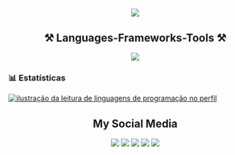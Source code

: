 <h1 align="center">
    <img src="https://readme-typing-svg.herokuapp.com/?font=Righteous&size=35&center=true&vCenter=true&width=500&height=70&duration=3000&lines=Hi+There!+👋;+I'm+Pedro!;" />
</h1>

<h2 align="center">⚒️ Languages-Frameworks-Tools ⚒️</h2>

  <div align="center">
    <img src="https://skillicons.dev/icons?i=python,java,spring,flask,mongodb,mysql,postgres" /><br>
</div> 

### 📊 Estatísticas

<a href="https://github.com/pedro-azevedo3" title="ilustração do mapeamento de linguagens">
  <img align="center" src="https://github-readme-stats.vercel.app/api/top-langs/?username=pedro-azevedo3&theme=dracula&hide_langs_below=1" alt="ilustração da leitura de linguagens de programação no perfil"/>
</a>

<h2 align="center">My Social Media</h2>

<div align="center">
  <a href="https://www.youtube.com/channel/UC2Uu2U_OLNM8tGtG2zEGaow" target="_blank"><img src="https://img.shields.io/badge/YouTube-FF0000?style=for-the-badge&logo=youtube&logoColor=white" target="_blank"></a>
  <a href="https://www.instagram.com/devpedroazevedo/" target="_blank"><img src="https://img.shields.io/badge/-Instagram-%23E4405F?style=for-the-badge&logo=instagram&logoColor=white" target="_blank"></a>
 <a href="https://discordapp.com/users/329384939885953024" target="_blank"><img src="https://img.shields.io/badge/Discord-7289DA?style=for-the-badge&logo=discord&logoColor=white" target="_blank"></a> 
  <a href = "mailto:pedroazevedoteixeiracontato@gmail.com"><img src="https://img.shields.io/badge/-Gmail-%23333?style=for-the-badge&logo=gmail&logoColor=white" target="_blank"></a>
  <a href="https://www.linkedin.com/in/pedro-azevedo-teixeira-2031a4237/" target="_blank"><img src="https://img.shields.io/badge/-LinkedIn-%230077B5?style=for-the-badge&logo=linkedin&logoColor=white" target="_blank"></a> 
</div>
